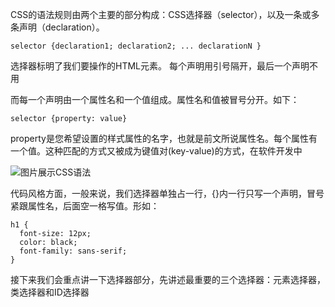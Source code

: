 CSS的语法规则由两个主要的部分构成：CSS选择器（selector），以及一条或多条声明（declaration）。

    selector {declaration1; declaration2; ... declarationN }

选择器标明了我们要操作的HTML元素。 每个声明用引号隔开，最后一个声明不用

而每一个声明由一个属性名和一个值组成。属性名和值被冒号分开。如下：

    selector {property: value}

property是您希望设置的样式属性的名字，也就是前文所说属性名。每个属性有一个值。这种匹配的方式又被成为键值对(key-value)的方式，在软件开发中

![图片展示CSS语法](http://www.w3school.com.cn/i/ct_css_selector.gif)

代码风格方面，一般来说，我们选择器单独占一行，{}内一行只写一个声明，冒号紧跟属性名，后面空一格写值。形如：

    h1 {
      font-size: 12px;
      color: black;
      font-family: sans-serif;
    }

接下来我们会重点讲一下选择器部分，先讲述最重要的三个选择器：元素选择器，类选择器和ID选择器


